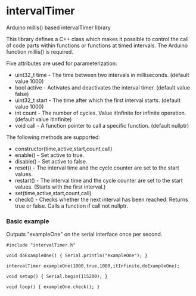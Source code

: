 # intervalTimer
Arduino millis() based intervalTimer library

This library defines a C++ class which makes it possible to control the call of code parts
within functions or functions at timed intervals. The Arduino function millis() is required.

Five attributes are used for parameterization:

* uint32_t time - The time between two intervals in milliseconds. (default value 1000)
* bool active - Activates and deactivates the interval timer. (default value false)
* uint32_t start - The time after which the first interval starts. (default value 1000)
* int count - The number of cycles. Value itInfinite for infinite operation. (default value itInfinite)
* void call - A function pointer to call a specific function. (default nullptr)

The following methods are supported:

* constructor(time,active,start,count,call)
* enable() - Set active to true.
* disable() - Set active to false.
* reset() - The interval time and the cycle counter are set to the start values.
* restart() - The interval time and the cycle counter are set to the start values. (Starts with the first interval.)
* set(time,active,start,count,call)
* check() - Checks whether the next interval has been reached. Returns true or false. Calls a function if call not nullptr.

### Basic example
Outputs "exampleOne" on the serial interface once per second.

    #include "intervalTimer.h"
    
    void doExampleOne() { Serial.println("exampleOne"); }
    
    intervalTimer exampleOne(1000,true,1000,itInfinite,doExampleOne);
    
    void setup() { Serial.begin(115200); }
    
    void loop() { exampleOne.check(); }